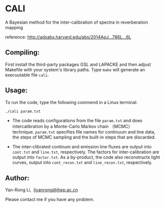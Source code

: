 # CALI
A Bayesian method for the inter-calibration of spectra in reverberation mapping

reference: http://adsabs.harvard.edu/abs/2014ApJ...786L...6L

## Compiling:  
First install the third-party packages GSL and LAPACKE and then adjust Makefile with your system's library paths. Type 
``make`` will generate an execuutable file ``cali``.

## Usage:

To run the code, type the following commend in a Linux terminal:

```Bash
./cali param.txt
```

* The code reads configurations from the file ``param.txt`` and does intercalibration by a Monte-Carlo Markov chain （MCMC） technique. ``param.txt`` specifies file names for continuum and line data, the steps of MCMC sampling and the built-in steps that are discarded.

* The inter-clibrated continum and emission line fluxes are output into ``cont.txt`` and ``line.txt``, respectively. 
The factors for inter-calibration are output into ``factor.txt``. As a by-product, the code also reconstructs light curves, output into ``cont_recon.txt`` and ``line_recon.txt``, respectively.


## Author:
Yan-Rong Li,  liyanrong@ihep.ac.cn

Please contact me if you have any problem.
